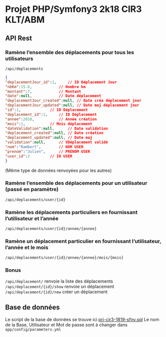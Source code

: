 
# Projet PHP/Symfony3 2k18 CIR3 KLT/ABM

## API Rest
### Ramène l’ensemble des déplacements pour tous les utilisateurs
`/api/deplacements`
```json
{
"deplacementJour_id":1,		// ID Déplacement Jour
"nbKm":15.6,			// Nombre km
"montant":7,			// Montant
"date":null,			// Date déplacement
"deplacementJour_created":null,	// Date créa déplacement jour
"deplacementJour_updated":null,	// Date maj déplacement jour
"id":1,				// ID Déplacement
"deplacement_id":1,		// ID Déplacement
"annee":2018,			// Année création
"mois":1,			// Mois déplacement
"dateValidation":null,		// Date validation
"deplacement_created":null,	// Date création
"deplacement_updated":null,	// Date maj
"validation":null,		// VDéplacement validé
"nom":"Rambert",		// NOM USER
"prenom":"Julien",		// PRENOM USER
"user_id":2			// ID USER
}
```
(Même type de données renvoyées pour les autres)
### Ramène l’ensemble des déplacements pour un utilisateur (passé en paramètre)
`/api/deplacements/user/{id}`

### Ramène les déplacements particuliers en fournissant l’utilisateur et l’année
`/api/deplacements/user/{id}/annee/{annee}`

### Ramène un déplacement particulier en fournissant l’utilisateur, l’année et le mois
`/api/deplacements/user/{id}/annee/{annee}/mois/{mois}`

### Bonus
`/api/deplacement/` renvoie la liste des déplacements
`/api/deplacement/{id}/show` renvoie un déplacement
`/api/deplacement/{id}/new` créer un déplacement

## Base de données
Le script de la base de données se trouve ici [prj-cir3-1819-sfny.sql](https://github.com/CHEN-AND-CO/europe-ecologie-les-rouges/blob/master/prj-cir3-1819-sfny.sql)
Le nom de la Base, Utilisateur et Mot de passe sont à changer dans `app/config/parameters.yml`
